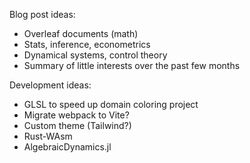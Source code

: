 Blog post ideas:
* Overleaf documents (math)
* Stats, inference, econometrics
* Dynamical systems, control theory
* Summary of little interests over the past few months

Development ideas:
* GLSL to speed up domain coloring project
* Migrate webpack to Vite?
* Custom theme (Tailwind?)
* Rust-WAsm
* AlgebraicDynamics.jl

